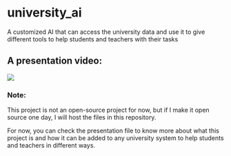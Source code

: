 # university_ai
A customized AI that can access the university data and use it to give different tools to help students and teachers with their tasks


## A presentation video:

[![](https://img.youtube.com/vi/Ek1NUDEn4Ec/0.jpg)](https://youtu.be/Ek1NUDEn4Ec)


### Note:

This project is not an open-source project for now, but if I make it open source one day, I will host the files in this repository.

For now, you can check the presentation file to know more about what this project is and how it can be added to any university system to help students and teachers in different ways.
